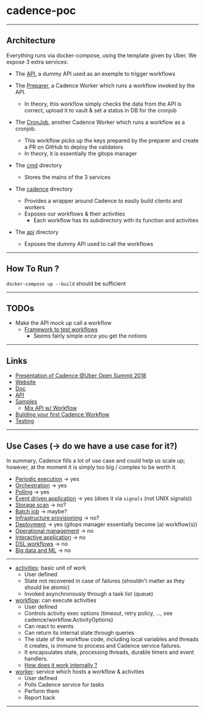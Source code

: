 # cadence-poc

---
## Architecture
Everything runs via docker-compose, using the template given by Uber.
We expose 3 extra services:
- The [API](./api), a dummy API used as an exemple to trigger workflows
- The [Preparer](./cmd/workers.go), a Cadence Worker which runs a workflow invoked by the API.
  - In theory, this workflow simply checks the data from the API is correct, upload it to vault & set a status in DB for the cronjob
- The [CronJob](./cmd/workers.go), another Cadence Worker which runs a workflow as a cronjob.
  - This workflow picks up the keys prepared by the preparer and create a PR on GitHub to deploy the validators
  - In theory, it is essentially the gitops manager


- The [cmd](./cmd) directory
  - Stores the mains of the 3 services
- The [cadence](./cadence) directory
  - Provides a wrapper around Cadence to easily build clients and workers
  - Exposes our workflows & their activities
    - Each workflow has its subdirectory with its function and activities
- The [api](./api) directory
  - Exposes the dummy API used to call the workflows

---
## How To Run ?

`docker-compose up --build` should be sufficient

---
## TODOs

- Make the API mock up call a workflow
  - [Framework to test workflows]()
    - Seems fairly simple once you get the notions


---
## Links

- [Presentation of Cadence @Uber Open Summit 2018](https://www.youtube.com/watch?v=llmsBGKOuWI)
- [Website](https://cadenceworkflow.io/)
- [Doc](https://cadenceworkflow.io/docs/get-started/)
- [API](https://pkg.go.dev/go.uber.org/cadence)
- [Samples](https://github.com/uber-common/cadence-samples/blob/master/cmd/samples)
  - [Mix API w/ Workflow](https://github.com/uber-common/cadence-samples/tree/master/cmd/samples/pageflow)
- [Building your first Cadence Workflow](https://medium.com/stashaway-engineering/building-your-first-cadence-workflow-e61a0b29785)
- [Testing](https://cadenceworkflow.io/docs/go-client/workflow-testing)

---
## Use Cases (-> do we have a use case for it?)

In summary, Cadence fills a lot of use case and could help us scale up; however, at the moment
it is simply too big / complex to be worth it.

- [Periodic execution](https://cadenceworkflow.io/docs/use-cases/periodic-execution/) -> yes
- [Orchestration](https://cadenceworkflow.io/docs/use-cases/orchestration/) -> yes
- [Polling](https://cadenceworkflow.io/docs/use-cases/polling/) -> yes
- [Event driven application](https://cadenceworkflow.io/docs/use-cases/event-driven/) -> yes (does it via `signals` (not UNIX signals))
- [Storage scan](https://cadenceworkflow.io/docs/use-cases/partitioned-scan/) -> no?
- [Batch job](https://cadenceworkflow.io/docs/use-cases/batch-job/) -> maybe?
- [Infrastructure provisioning](https://cadenceworkflow.io/docs/use-cases/provisioning/) -> no?
- [Deployment](https://cadenceworkflow.io/docs/use-cases/deployment/) -> yes (gitops manager essentially become (a) workflow(s))
- [Operational management](https://cadenceworkflow.io/docs/use-cases/operational-management/) -> no 
- [Interactive application](https://cadenceworkflow.io/docs/use-cases/interactive/) -> no
- [DSL workflows](https://cadenceworkflow.io/docs/use-cases/dsl/) -> no
- [Big data and ML](https://cadenceworkflow.io/docs/use-cases/big-ml/) -> no


---
- [activities](https://cadenceworkflow.io/docs/concepts/activities/#activities): basic unit of work
  - User defined
  - State not recovered in case of failures (shouldn't matter as they should be atomic)
  - Invoked asynchronously through a task list (queue)
- [workflow](https://cadenceworkflow.io/docs/concepts/workflows/#overview): can execute activities
  - User defined
  - Controls activity exec options (timeout, retry policy, ..., see cadence/workflow.ActivityOptions)
  - Can react to events
  - Can return its internal state through queries
  - The state of the workflow code, including local variables and threads it creates, is immune to process and Cadence service failures.
  - It encapsulates state, processing threads, durable timers and event handlers.
  - [How does it work internally ?](https://stackoverflow.com/questions/62904129/what-exactly-is-a-cadence-decision-task/63964726#63964726)
- [worker](https://cadenceworkflow.io/docs/go-client/workers/):  service which hosts a workflow & activities
  - User defined
  - Polls Cadence service for tasks
  - Perform them
  - Report back
---